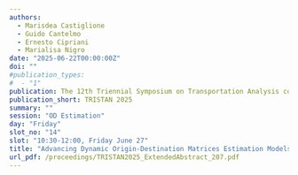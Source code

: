 ```yaml
---
authors:
  - Marisdea Castiglione
  - Guido Cantelmo
  - Ernesto Cipriani
  - Marialisa Nigro
date: "2025-06-22T00:00:00Z"
doi: ""
#publication_types:
#  - "1"
publication: The 12th Triennial Symposium on Transportation Analysis conference
publication_short: TRISTAN 2025
summary: ""
session: "OD Estimation"
day: "Friday"
slot_no: "14"
slot: "10:30-12:00, Friday June 27"
title: "Advancing Dynamic Origin-Destination Matrices Estimation Models Using Crowd-Sourced Flexibility Data"
url_pdf: /proceedings/TRISTAN2025_ExtendedAbstract_207.pdf
---
```

